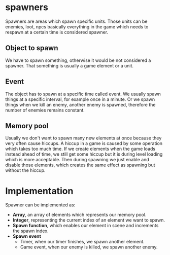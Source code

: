 # spawners
Spawners are areas which spawn specific units. Those units can be enemies, loot, npcs basically everything in the game which needs to respawn at a certain time is considered spawner. 

## Object to spawn
We have to spawn something, otherwise it would be not considered a spawner.
That something is usually a game element or a unit.

## Event
The object has to spawn at a specific time called event.
We usually spawn things at a specific interval, for example once in a minute.
Or we spawn things when we kill an enemy, another enemy is spawned, therefore
the number of enemies remains constant.

## Memory pool
Usually we don't want to spawn many new elements at once because they very often cause hiccups. A hiccup in a game is caused by some operation which takes too much time. If we create elements when the game loads instead ahead of time, we still get some hiccup but it is during level loading which is more acceptable. Then during spawning we just enable and disable those elements, which creates the same effect as spawning but without the hiccup.

# Implementation
Spawner can be implemented as:
- **Array**, an array of elements which represents our memory pool.
- **Integer**, representing the current index of an element we want to spawn.
- **Spawn function**, which enables our element in scene and increments the spawn index.
- **Spawn event**
	- Timer, when our timer finishes, we spawn another element.
	- Game event, when our enemy is killed, we spawn another enemy.